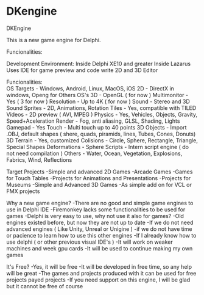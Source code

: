 # DKengine
DKEngine

This is a new game engine for Delphi.

Funcionalities:

Development Environment:
  Inside Delphi XE10 and greater
  Inside Lazarus
  Uses IDE for game preview and code write
  2D and 3D Editor
  
Funcionalities:  
OS Targets - Windows, Android, Linux, MacOS, iOS
2D - DirectX in windows, Openg for Others OS's
3D - OpenGL ( for now )
Multimonitor - Yes ( 3 for now )
Resolution - Up to 4K ( for now )
Sound - Stereo and 3D Sound
Sprites - 2D, Animations, Rotation
Tiles - Yes, compatible with TILED
Videos - 2D preview ( AVI, MPEG )
Physics - Yes, Vehicles, Objects, Gravity, Speed+Aceleration
Render - Fog, anti aliasing, GLSL, Shading, Lights
Gamepad - Yes
Touch - Multi touch up to 40 points
3D Objects - Import .OBJ, default shapes ( shere, quads, piramids, lines, Tubes, Cones, Donuts)
3D Terrain - Yes, customized
Colisions - Circle, Sphere, Rectangle, Triangle, Special Shapes
Deformations - Sphere
Scripts - Intern script engine ( do not need compilation )
Others - Water, Ocean, Vegetation, Explosions, Fabrics, Wind, Reflections

Target Projects
-Simple and advanced 2D Games
-Arcade Games
-Games for Touch Tables
-Projects for Animations and Presentations
-Projects for Museums
-Simple and Advanced 3D Games
-As simple add on for VCL or FMX projects

Why a new game engine?
-There are no good and simple game engines to use in Delphi IDE
-Firemonkey lacks some functionalities to be used for games
-Delphi is very easy to use, why not use it also for games?
-Old engines existed before, but now they are not up to date
-If we do not need advanced engines ( Like Unity, Unreal or Unigine )
-if we do not have time or pacience to learn how to use this other engines
-If I already know how to use delphi ( or other previous visual IDE's )
-It will work on weaker machines and week gpu cards
-It will be used to continue making my own games

It's Free?
-Yes, it will be free
-It will be developed in free time, so any help will be great
-The games and projects produced with it can be used for free projects payed projects
-If you need support on this engine, I will be glad but it cannot be free of course
